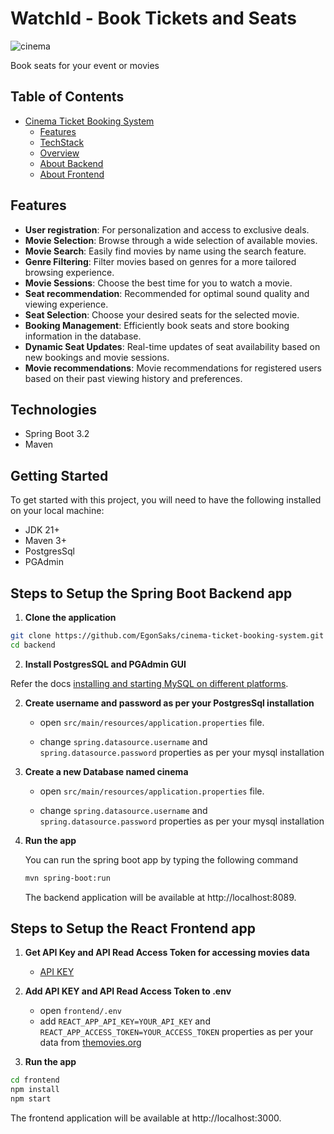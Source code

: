 # WatchId - Book Tickets and Seats

![cinema](/demo.gif)

Book seats for your event or movies 

## Table of Contents

- [Cinema Ticket Booking System](#cinema-ticket-booking-system)
  - [Features](#features)
  - [TechStack](#technologies)
  - [Overview](#getting-started)
  - [About Backend](#steps-to-setup-the-spring-boot-backend-app)
  - [About Frontend](#steps-to-setup-the-react-frontend-app)

## Features

- **User registration**: For personalization and access to exclusive deals.
- **Movie Selection**: Browse through a wide selection of available movies.
- **Movie Search**: Easily find movies by name using the search feature.
- **Genre Filtering**: Filter movies based on genres for a more tailored browsing experience.
- **Movie Sessions**: Choose the best time for you to watch a movie.
- **Seat recommendation**: Recommended for optimal sound quality and viewing experience.  
- **Seat Selection**: Choose your desired seats for the selected movie.
- **Booking Management**: Efficiently book seats and store booking information in the database.
- **Dynamic Seat Updates**: Real-time updates of seat availability based on new bookings and movie sessions.
- **Movie recommendations**: Movie recommendations for registered users based on their past viewing history and preferences.

## Technologies

- Spring Boot 3.2
- Maven

## Getting Started

To get started with this project, you will need to have the following installed on your local machine:

- JDK 21+
- Maven 3+
- PostgresSql
- PGAdmin

## Steps to Setup the Spring Boot Backend app

1. **Clone the application**

```zsh
git clone https://github.com/EgonSaks/cinema-ticket-booking-system.git
cd backend
```
2. **Install PostgresSQL and PGAdmin GUI**

Refer the docs [installing and starting MySQL on different platforms]([https://dev.mysql.com/doc/mysql-getting-started/en/#mysql-getting-started-installing](https://www.postgresql.org/docs/current/tutorial-install.html)).


2. **Create username and password as per your PostgresSql installation**

	+ open `src/main/resources/application.properties` file.

	+ change `spring.datasource.username` and `spring.datasource.password` properties as per your mysql installation

2. **Create a new Database named cinema**

	+ open `src/main/resources/application.properties` file.

	+ change `spring.datasource.username` and `spring.datasource.password` properties as per your mysql installation

3. **Run the app**

	You can run the spring boot app by typing the following command

	```zsh
	mvn spring-boot:run
	```

	The backend application will be available at http://localhost:8089.

## Steps to Setup the React Frontend app

1. **Get API Key and API Read Access Token for accessing movies data**

     + [API KEY](https://www.themoviedb.org/settings/api)

2. **Add API KEY and API Read Access Token to .env**

    + open `frontend/.env`
    + add `REACT_APP_API_KEY=YOUR_API_KEY` and `REACT_APP_ACCESS_TOKEN=YOUR_ACCESS_TOKEN` properties as per your data from [themovies.org](https://www.themoviedb.org/settings/api)

3. **Run the app**
```zsh
cd frontend
npm install
npm start
```

The frontend application will be available at http://localhost:3000.
